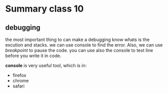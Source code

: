 # Summary class 10
## debugging
the most important thing to can make a debugging know whats is the excution and stacks. we can use console to find the error. Also, we can use *breakpoint* to pause the code. you can use also the console to test line before you write it in code.

**console** is very useful tool, which is in:
- firefox
- chrome
- safari